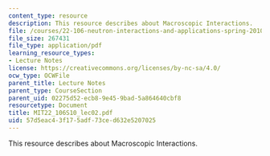 ```yaml
---
content_type: resource
description: This resource describes about Macroscopic Interactions.
file: /courses/22-106-neutron-interactions-and-applications-spring-2010/57d5eac43f175adf73ced632e5207025_MIT22_106S10_lec02.pdf
file_size: 267431
file_type: application/pdf
learning_resource_types:
- Lecture Notes
license: https://creativecommons.org/licenses/by-nc-sa/4.0/
ocw_type: OCWFile
parent_title: Lecture Notes
parent_type: CourseSection
parent_uid: 02275d52-ecb8-9e45-9bad-5a864640cbf8
resourcetype: Document
title: MIT22_106S10_lec02.pdf
uid: 57d5eac4-3f17-5adf-73ce-d632e5207025
---
```

This resource describes about Macroscopic Interactions.